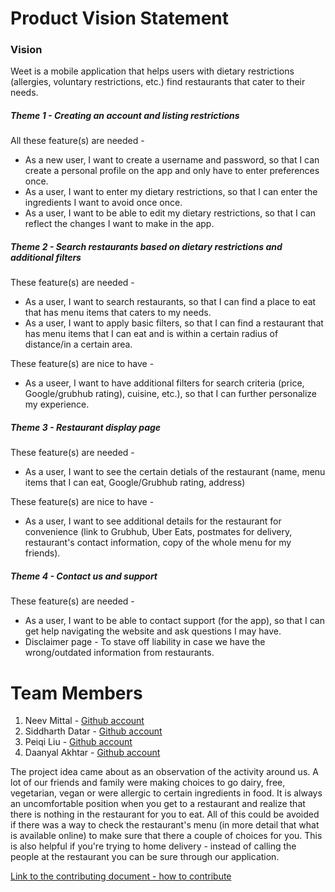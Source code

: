 # Product Vision Statement

### Vision
Weet is a mobile application that helps users with dietary restrictions (allergies, voluntary restrictions, etc.) find restaurants that cater to their needs. 

##### Theme 1 - Creating an account and listing restrictions

All these feature(s) are needed - 
* As a new user, I want to create a username and password, so that I can create a personal profile on the app and only have to enter preferences once. 
* As a user, I want to enter my dietary restrictions, so that I can enter the ingredients I want to avoid once once. 
* As a user, I want to be able to edit my dietary restrictions, so that I can reflect the changes I want to make in the app. 

##### Theme 2 - Search restaurants based on dietary restrictions and additional filters

These feature(s) are needed - 
* As a user, I want to search restaurants, so that I can find a place to eat that has menu items that caters to my needs. 
* As a user, I want to apply basic filters, so that I can find a restaurant that has menu items that I can eat and is within a certain radius of distance/in a certain area. 

These feature(s) are nice to have - 
* As a useer, I want to have additional filters for search criteria (price, Google/grubhub rating), cuisine, etc.), so that I can further personalize my experience. 

##### Theme 3 - Restaurant display page

These feature(s) are needed - 
* As a user, I want to see the certain detials of the restaurant (name, menu items that I can eat, Google/Grubhub rating, address)

These feature(s) are nice to have - 
* As a user, I want to see additional details for the restaurant for convenience (link to Grubhub, Uber Eats, postmates for delivery, restaurant's contact information, copy of the whole menu for my friends).

##### Theme 4 - Contact us and support

These feature(s) are needed - 
* As a user, I want to be able to contact support (for the app), so that I can get help navigating the website and ask questions I may have. 
* Disclaimer page - To stave off liability in case we have the wrong/outdated information from restaurants. 


# Team Members

1. Neev Mittal - [Github account](https://github.com/neevmittal)
1. Siddharth Datar - [Github account](https://github.com/SiddharthDatar)
1. Peiqi Liu - [Github account](https://github.com/leo20021210)
1. Daanyal Akhtar - [Github account](https://github.com/dakhtar1)

The project idea came about as an observation of the activity around us. A lot of our friends and family were making choices to go dairy, free, vegetarian, vegan or were allergic to certain ingredients in food. It is always an uncomfortable position when you get to a restaurant and realize that there is nothing in the restaurant for you to eat. All of this could be avoided if there was a way to check the restaurant's menu (in more detail that what is available online) to make sure that there a couple of choices for you. This is also helpful if you're trying to home delivery - instead of calling the people at the restaurant you can be sure through our application. 

[Link to the contributing document - how to contribute](./CONTRIBUTING.md)
